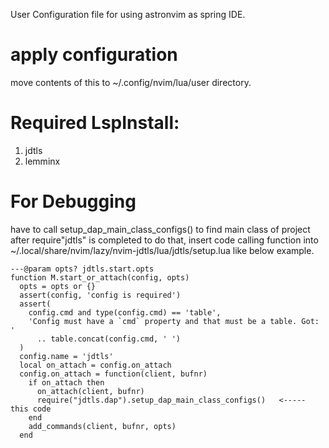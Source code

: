 

User Configuration file for using astronvim as spring IDE.



# apply configuration 

move contents of this to ~/.config/nvim/lua/user directory.



# Required LspInstall:

1. jdtls
2. lemminx



# For Debugging

have to call setup_dap_main_class_configs() to find main class of project after require"jdtls" is completed
to do that, insert code calling function
into ~/.local/share/nvim/lazy/nvim-jdtls/lua/jdtls/setup.lua
like below example.

```
---@param opts? jdtls.start.opts
function M.start_or_attach(config, opts)
  opts = opts or {}
  assert(config, 'config is required')
  assert(
    config.cmd and type(config.cmd) == 'table',
    'Config must have a `cmd` property and that must be a table. Got: '
      .. table.concat(config.cmd, ' ')
  )
  config.name = 'jdtls'
  local on_attach = config.on_attach
  config.on_attach = function(client, bufnr)
    if on_attach then
      on_attach(client, bufnr)
      require("jdtls.dap").setup_dap_main_class_configs()   <----- this code 
    end
    add_commands(client, bufnr, opts)
  end

```

